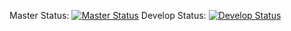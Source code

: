 Master Status: [![Master Status](https://secure.travis-ci.org/gquemener/github-notification-fetcher.png?branch=master)](https://travis-ci.org/gquemener/github-notification-fetcher)
Develop Status: [![Develop Status](https://secure.travis-ci.org/gquemener/github-notification-fetcher.png?branch=develop)](https://travis-ci.org/gquemener/github-notification-fetcher)

